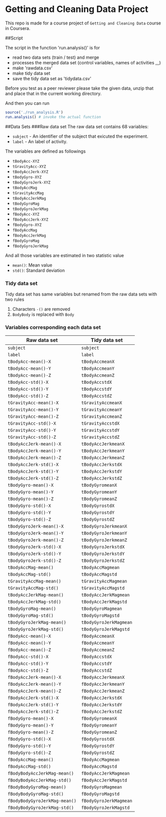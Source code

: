 # Getting and Cleaning Data Project
This repo is made for a course project of `Getting and Cleaning Data` course in Coursera.

##Script

The script in the function 'run.analysis()' is for 
* read two data sets (train / test) and merge
* processes the merged data set (control variables, names of activities ,,,)
* make 'rawdata.csv'
* make tidy data set 
* save the tidy data set as 'tidydata.csv'

Before you test as a peer reviewer please take the given data, unzip that 
and place that in the current working directory.

And then you can run 
```r
source('./run_analysis.R')
run.analysis() # invoke the actual function
```

##Data Sets
###Raw data set
The raw data set contains 68 variables:
 * `subject` - An identifier of the subject that exicuted the experiment.
 * `label` - An label of activity.

The variables are defined as followings
 * `tBodyAcc-XYZ`
 * `tGravityAcc-XYZ`
 * `tBodyAccJerk-XYZ`
 * `tBodyGyro-XYZ`
 * `tBodyGyroJerk-XYZ`
 * `tBodyAccMag`
 * `tGravityAccMag`
 * `tBodyAccJerkMag`
 * `tBodyGyroMag`
 * `tBodyGyroJerkMag`
 * `fBodyAcc-XYZ`
 * `fBodyAccJerk-XYZ`
 * `fBodyGyro-XYZ`
 * `fBodyAccMag`
 * `fBodyAccJerkMag`
 * `fBodyGyroMag`
 * `fBodyGyroJerkMag`

And all those variables are estimated in two statistic value
 * `mean()`: Mean value
 * `std()`: Standard deviation

### Tidy data set
Tidy data set has same variables but renamed from the raw data sets with two rules
 1. Characters `-()` are removed
 2. `BodyBody` is replaced with `Body`

### Variables corresponding each data set

 Raw data set | Tidy data set
 -------------|--------------
 `subject` | `subject`
 `label` | `label`
 `tBodyAcc-mean()-X` | `tBodyAccmeanX`
 `tBodyAcc-mean()-Y` | `tBodyAccmeanY`
 `tBodyAcc-mean()-Z` | `tBodyAccmeanZ`
 `tBodyAcc-std()-X` | `tBodyAccstdX`
 `tBodyAcc-std()-Y` | `tBodyAccstdY`
 `tBodyAcc-std()-Z` | `tBodyAccstdZ`
 `tGravityAcc-mean()-X` | `tGravityAccmeanX`
 `tGravityAcc-mean()-Y` | `tGravityAccmeanY`
 `tGravityAcc-mean()-Z` | `tGravityAccmeanZ`
 `tGravityAcc-std()-X` | `tGravityAccstdX`
 `tGravityAcc-std()-Y` | `tGravityAccstdY`
 `tGravityAcc-std()-Z` | `tGravityAccstdZ`
 `tBodyAccJerk-mean()-X` | `tBodyAccJerkmeanX`
 `tBodyAccJerk-mean()-Y` | `tBodyAccJerkmeanY`
 `tBodyAccJerk-mean()-Z` | `tBodyAccJerkmeanZ`
 `tBodyAccJerk-std()-X` | `tBodyAccJerkstdX`
 `tBodyAccJerk-std()-Y` | `tBodyAccJerkstdY`
 `tBodyAccJerk-std()-Z` | `tBodyAccJerkstdZ`
 `tBodyGyro-mean()-X` | `tBodyGyromeanX`
 `tBodyGyro-mean()-Y` | `tBodyGyromeanY`
 `tBodyGyro-mean()-Z` | `tBodyGyromeanZ`
 `tBodyGyro-std()-X` | `tBodyGyrostdX`
 `tBodyGyro-std()-Y` | `tBodyGyrostdY`
 `tBodyGyro-std()-Z` | `tBodyGyrostdZ`
 `tBodyGyroJerk-mean()-X` | `tBodyGyroJerkmeanX`
 `tBodyGyroJerk-mean()-Y` | `tBodyGyroJerkmeanY`
 `tBodyGyroJerk-mean()-Z` | `tBodyGyroJerkmeanZ`
 `tBodyGyroJerk-std()-X` | `tBodyGyroJerkstdX`
 `tBodyGyroJerk-std()-Y` | `tBodyGyroJerkstdY`
 `tBodyGyroJerk-std()-Z` | `tBodyGyroJerkstdZ`
 `tBodyAccMag-mean()` | `tBodyAccMagmean`
 `tBodyAccMag-std()` | `tBodyAccMagstd`
 `tGravityAccMag-mean()` | `tGravityAccMagmean`
 `tGravityAccMag-std()` | `tGravityAccMagstd`
 `tBodyAccJerkMag-mean()` | `tBodyAccJerkMagmean`
 `tBodyAccJerkMag-std()` | `tBodyAccJerkMagstd`
 `tBodyGyroMag-mean()` | `tBodyGyroMagmean`
 `tBodyGyroMag-std()` | `tBodyGyroMagstd`
 `tBodyGyroJerkMag-mean()` | `tBodyGyroJerkMagmean`
 `tBodyGyroJerkMag-std()` | `tBodyGyroJerkMagstd`
 `fBodyAcc-mean()-X` | `fBodyAccmeanX`
 `fBodyAcc-mean()-Y` | `fBodyAccmeanY`
 `fBodyAcc-mean()-Z` | `fBodyAccmeanZ`
 `fBodyAcc-std()-X` | `fBodyAccstdX`
 `fBodyAcc-std()-Y` | `fBodyAccstdY`
 `fBodyAcc-std()-Z` | `fBodyAccstdZ`
 `fBodyAccJerk-mean()-X` | `fBodyAccJerkmeanX`
 `fBodyAccJerk-mean()-Y` | `fBodyAccJerkmeanY`
 `fBodyAccJerk-mean()-Z` | `fBodyAccJerkmeanZ`
 `fBodyAccJerk-std()-X` | `fBodyAccJerkstdX`
 `fBodyAccJerk-std()-Y` | `fBodyAccJerkstdY`
 `fBodyAccJerk-std()-Z` | `fBodyAccJerkstdZ`
 `fBodyGyro-mean()-X` | `fBodyGyromeanX`
 `fBodyGyro-mean()-Y` | `fBodyGyromeanY`
 `fBodyGyro-mean()-Z` | `fBodyGyromeanZ`
 `fBodyGyro-std()-X` | `fBodyGyrostdX`
 `fBodyGyro-std()-Y` | `fBodyGyrostdY`
 `fBodyGyro-std()-Z` | `fBodyGyrostdZ`
 `fBodyAccMag-mean()` | `fBodyAccMagmean`
 `fBodyAccMag-std()` | `fBodyAccMagstd`
 `fBodyBodyAccJerkMag-mean()` | `fBodyAccJerkMagmean`
 `fBodyBodyAccJerkMag-std()` | `fBodyAccJerkMagstd`
 `fBodyBodyGyroMag-mean()` | `fBodyGyroMagmean`
 `fBodyBodyGyroMag-std()` | `fBodyGyroMagstd`
 `fBodyBodyGyroJerkMag-mean()` | `fBodyGyroJerkMagmean`
 `fBodyBodyGyroJerkMag-std()` | `fBodyGyroJerkMagstd`

